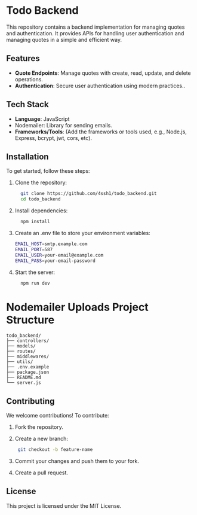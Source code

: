 # Todo Backend

This repository contains a backend implementation for managing quotes and authentication. It provides APIs for handling user authentication and managing quotes in a simple and efficient way.
## Features
- **Quote Endpoints**: Manage quotes with create, read, update, and delete operations.
- **Authentication**: Secure user authentication using modern practices..

## Tech Stack
- **Language**: JavaScript
- Nodemailer: Library for sending emails.
- **Frameworks/Tools**: (Add the frameworks or tools used, e.g., Node.js, Express, bcrypt, jwt, cors, etc).

## Installation

To get started, follow these steps:

1. Clone the repository:
   ```bash
     git clone https://github.com/4ssh1/todo_backend.git
     cd todo_backend
   ```
   

2. Install dependencies:
   ```bash
     npm install
   ```

3. Create an .env file to store your environment variables:
     ```bash
    EMAIL_HOST=smtp.example.com
    EMAIL_PORT=587
    EMAIL_USER=your-email@example.com
    EMAIL_PASS=your-email-password  
    ```

4. Start the server:
   ```bash
     npm run dev
   ```


# Nodemailer Uploads Project Structure

```text
todo_backend/
├── controllers/
├── models/
├── routes/
├── middlewares/
├── utils/
├── .env.example
├── package.json
├── README.md
└── server.js        
```



## Contributing
We welcome contributions! To contribute:

1. Fork the repository.
   
2. Create a new branch:
   ```bash
    git checkout -b feature-name
   ```

3. Commit your changes and push them to your fork.
4. Create a pull request.

## License
This project is licensed under the MIT License.


